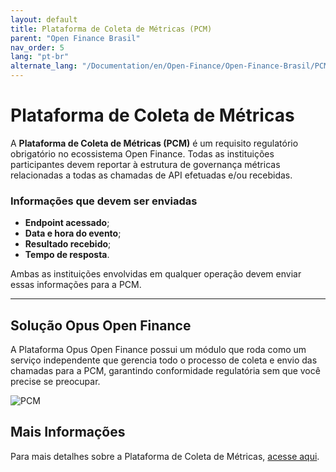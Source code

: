 ```yaml
---
layout: default
title: Plataforma de Coleta de Métricas (PCM)
parent: "Open Finance Brasil"
nav_order: 5
lang: "pt-br"
alternate_lang: "/Documentation/en/Open-Finance/Open-Finance-Brasil/PCM/OFB-PCM/"
---
```

# Plataforma de Coleta de Métricas

A **Plataforma de Coleta de Métricas (PCM)** é um requisito regulatório obrigatório no ecossistema Open Finance. Todas as instituições participantes devem reportar à estrutura de governança métricas relacionadas a todas as chamadas de API efetuadas e/ou recebidas.

### Informações que devem ser enviadas

- **Endpoint acessado**;
- **Data e hora do evento**;
- **Resultado recebido**;
- **Tempo de resposta**.

Ambas as instituições envolvidas em qualquer operação devem enviar essas informações para a PCM.

---

## Solução Opus Open Finance

A Plataforma Opus Open Finance possui um módulo que roda como um serviço independente que gerencia todo o processo de coleta e envio das chamadas para a PCM, garantindo conformidade regulatória sem que você precise se preocupar.

![PCM](./images/Pcm.png)

## Mais Informações

Para mais detalhes sobre a Plataforma de Coleta de Métricas, [acesse aqui](https://openfinancebrasil.atlassian.net/wiki/spaces/OF/pages/37945356/Especifica+o+T+cnica).
